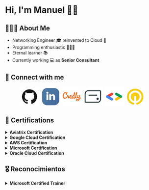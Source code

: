 # Hi, I'm Manuel 👋🏻 #

## 👨🏻‍💻  About Me ##

- Networking Engineer 🎓 reinvented to Cloud 💬 
- Programming enthusiastic 👨🏻‍💻 
- Eternal learner 📚 
- Currently working 💻 as <strong>Senior Consultant</strong>

## 🔗  Connect with me ##

<p align="center">
    <a href="https://github.com/manueldiazsoto"><img src="/images/icon-github.png" alt="GitHub" height="65" width="65"></a>
    <a href="https://www.linkedin.com/in/manueldiazsoto/"><img src="/images/icon-linkedin.png" alt="LinkedIn" height="65" width="65"></a>
    <a href="https://www.credly.com/users/manueldiazsoto"><img src="/images/icon-credly.png" alt="Credly" height="65" width="65"></a>
    <a href="https://www.credential.net/profile/manueldiazsoto/wallet"><img src="/images/icon-accredible.png" alt="Accredible.net" height="65" width="65"></a>
    <a href="https://g.dev/manueldiazsoto"><img src="/images/icon-googledev.png" alt="Google Developer" height="65" width="65"></a>
    <a href="https://www.cloudskillsboost.google/public_profiles/120ef6de-26a5-42d4-93ce-e239968f37ab"><img src="/images/icon-qwiklabs.jpeg" alt="QwikLabs" height="65" width="65"></a>
</p>

## 🏅  Certifications ##

<details>
    <summary><strong>Aviatrix Certification</strong></summary>
    </br>
    <table>
        <tr>
            <td width="200"><p align="center"><img src="/images/badge_aviatrix_multicloud_network_associate.png" alt="" height="125" wi
            dth="125"></p></td>
        </tr>
        <tr>
            <td><p align="center"><a href="https://www.credly.com/badges/b321726a-fec4-495e-ab7e-e8814d8b9f59">Aviatrix Certified Engineer - Multi-Cloud Network Associate</a></p></td>
        </tr>
    </table>
</details>

<details>
    <summary><strong>Google Cloud Certification</strong></summary>
    <table>
        <tr>
            <td width="200"><p align="center"><img src="/images/badge_google_cloud_certified_cloud_digital_leader.png" alt="" height="125" width="125"></p></td>
        </tr>
        <tr>
            <td><p align="center"><a href="https://www.credential.net/5916bb03-d3bf-4c74-a186-88db50f071ff">Google Cloud Certified - Cloud Digital Leader</a></p></td>
        </tr>
    </table>
</details>

<details>
    <summary><strong>AWS Certification</strong></summary>
    <table>
        <tr>
            <td width="200"><p align="center"><img src="/images/badge_aws_certified_cloud_practitioner.png" alt="" height="125" width="125"></p></td>
            <td width="200"><p align="center"><img src="/images/badge_aws_certified_solutions_architect_associate.png" alt="" height="125" width="125"></p></td>
        </tr>
        <tr>
            <td><p align="center"><a href="https://www.credly.com/badges/14377f94-0763-40ff-8172-acbb445a0f0b">AWS Certified Cloud Practitioner</a></p></td>
            <td><p align="center"><a href="https://www.credly.com/badges/313bb8d3-5314-4bab-9032-376fe8bf1f67">AWS Certified Solutions Architect - Associate</a></p></td>
        </tr>
    </table>
</details>

<details>
  <summary><strong>Microsoft Certification</strong></summary>
    <table>
        <tr>
            <td width="200"><p align="center"><img src="/images/badge_ms_az900.png" alt="" height="125" width="125"></p></td>
            <td width="200"><p align="center"><img src="/images/badge_ms_dp900.png" alt="" height="125" width="125"></p></td>
            <td width="200"><p align="center"><img src="/images/badge_ms_ai900.png" alt="" height="125" width="125"></p></td>
            <td width="200"><p align="center"><img src="/images/badge_ms_pl900.png" alt="" height="125" width="125"></p></td>
        </tr>
        <tr>
            <td><p align="center"><a href="https://www.credly.com/badges/4e80a159-65e4-4832-8ae2-42e691cb33f0">Microsoft Certified: Azure Fundamentals</a></p></td>
            <td><p align="center"><a href="https://www.credly.com/badges/b4891267-919b-4114-8982-3d702a9d8dbd">Microsoft Certified: Azure Data Fundamentals</a></p></td>
            <td><p align="center"><a href="https://www.credly.com/badges/a2fa37c2-9f9f-487a-bcb8-fdd046b38eb8">Microsoft Certified: Azure AI Fundamentals</a></p></td>
            <td><p align="center"><a href="https://www.credly.com/badges/3e35d29b-f358-4ff6-b869-8946d3e877b3">Microsoft Certified: Power Platform Fundamental
</a></p></td>
        </tr>
        <tr>
            <td width="200"></td>
            <td width="200"></td>
            <td width="200"></td>
            <td width="200"></td>
        </tr>
        <tr>
            <td width="200"><p align="center"><img src="/images/badge_ms_sc900.png" alt="" height="125" width="125"></p></td>
            <td width="200"><p align="center"><img src="/images/badge_ms_mb910.png" alt="" height="125" width="125"></p></td>
            <td width="200"><p align="center"><img src="/images/badge_ms_az104.png" alt="" height="125" width="125"></p></td>
            <td width="200"><p align="center"><img src="/images/badge_ms_az204.png" alt="" height="125" width="125"></p></td>
        </tr>
        <tr>
            <td><p align="center"><a href="https://www.credly.com/badges/2c5ce055-c6db-4306-a857-92c4bc741546">Microsoft Certified: Security, Compliance, and Identity Fundamentals</a></p></td>
            <td><p align="center"><a href="https://www.credly.com/badges/c8841471-ff40-4c0d-8264-07601f3a1c62">Microsoft Certified: Dynamics 365 Fundamentals (CRM)</a></p></td>
            <td><p align="center"><a href="https://www.credly.com/badges/994ab82a-6a7c-451c-9f9f-227d144d5012">Microsoft Certified: Azure Administrator Associate</a></p></td>
            <td><p align="center"><a href="https://www.credly.com/badges/a612272d-3258-4c22-ad97-fb80d43d9f2c">Microsoft Certified: Azure Developer Associate</a></p></td>
        </tr>
        <tr>
            <td width="200"></td>
            <td width="200"></td>
            <td width="200"></td>
            <td width="200"></td>
        </tr>
        <tr>
            <td width="200"><p align="center"><img src="/images/badge_ms_dp100.png" alt="" height="125" width="125"></p></td>
            <td width="200"><p align="center"><img src="#" alt="" height="125" width="125"></p></td>
            <td width="200"><p align="center"><img src="#" alt="" height="125" width="125"></p></td>
            <td width="200"><p align="center"><img src="#" alt="" height="125" width="125"></p></td>
        </tr>
        <tr>
            <td><p align="center"><a href="https://www.credly.com/badges/8c586eb6-88fc-4104-9a3f-ce6549405a28">Microsoft Certified: Azure Data Scientist Associate</a></p></td>
            <td><p align="center"><a href="#"></a></p></td>
            <td><p align="center"><a href="#"></a></p></td>
            <td><p align="center"><a href="#"></a></a></p></td>
        </tr>
    </table>
</details>

<details>
    <summary><strong>Oracle Cloud Certification</strong></summary>
    <table>
        <tr>
            <td width="200"><p align="center"><img src="/images/badge_oracle_cloud_infrastructure_foundations_2021_certified_associate.png" alt="" height="125" wi
            dth="125"></p></td>
        </tr>
        <tr>
            <td><p align="center"><a href="#">Oracle Cloud Infrastructure Foundations 2021 Certified Associate</a></p></td>
        </tr>
    </table>
</details>

## 🎖  Reconocimientos ##

<details>
  <summary><strong>Microsoft Certified Trainer</strong></summary>
    <table>
        <tr>
            <td width="200"><p align="center"><img src="/images/badge_mct_21-22.png" alt="" height="125" width="125"></p></td>
            <td width="200"><p align="center"><img src="/images/badge_mct_22-23.png" alt="" height="125" width="125"></p></td>
            <td width="200"><p align="center"><img src="/images/badge_mct_23-24.png" alt="" height="125" width="125"></p></td>
        </tr>
        <tr>
            <td><p align="center"><a href="https://www.credly.com/badges/7f21cf8d-7095-4e4c-ada6-8095a55db104">Microsoft Certified Trainer 2021-2022</a></p></td>
            <td><p align="center"><a href="https://www.credly.com/badges/4199c507-7981-4b7d-842d-a0e7311b3063">Microsoft Certified Trainer 2022-2023</a></p></td>
            <td><p align="center"><a href="https://www.credly.com/badges/3ce35660-3b34-4ab0-946d-b2b62c9cd8b5">Microsoft Certified Trainer 2023-2024</a></p></td>
        </tr>
    </table>
</details>


<!-- 
## 📈 Stats ##

<p align="center">
    <img align="center" src="https://github-readme-stats.vercel.app/api/top-langs/?username=manueldiazsoto&layout=compact&show_icons=true&title_color=fff&icon_color=79ff97&text_color=9f9f9f&bg_color=151515" height="150"><img align="center" src="https://github-readme-stats.vercel.app/api/?username=manueldiazsoto&hide=contribs,prs&show_icons=true&title_color=fff&icon_color=79ff97&text_color=9f9f9f&bg_color=151515" height="150">
</p>
--> 